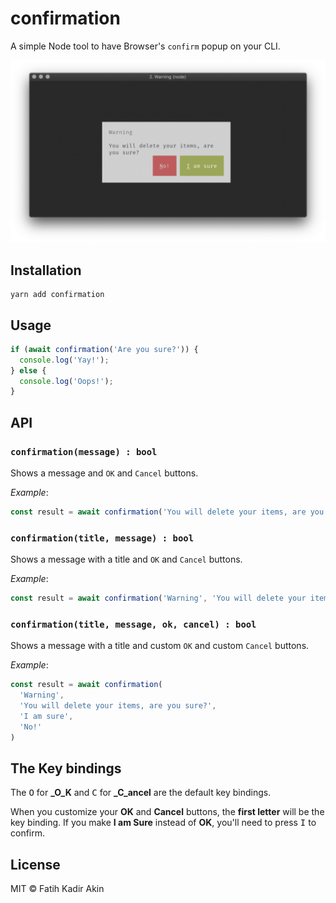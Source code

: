 # confirmation

A simple Node tool to have Browser's `confirm` popup on your CLI.

![confirmation](resources/confirmation.png)

## Installation

```
yarn add confirmation
```

## Usage

```js
if (await confirmation('Are you sure?')) {
  console.log('Yay!');
} else {
  console.log('Oops!');
}
```

## API

### `confirmation(message) : bool`

Shows a message and `OK` and `Cancel` buttons.

_Example_:
```js
const result = await confirmation('You will delete your items, are you sure?')
```

### `confirmation(title, message) : bool`

Shows a message with a title and `OK` and `Cancel` buttons.

_Example_:
```js
const result = await confirmation('Warning', 'You will delete your items, are you sure?')
```

### `confirmation(title, message, ok, cancel) : bool`

Shows a message with a title and custom `OK` and custom `Cancel` buttons.

_Example_:
```js
const result = await confirmation(
  'Warning',
  'You will delete your items, are you sure?',
  'I am sure',
  'No!'
)
```

## The Key bindings

The <kbd>O</kbd> for **_O_K** and <kbd>C</kbd> for **_C_ancel** are the default key bindings.

When you customize your **OK** and **Cancel** buttons, the **first letter** will be the key binding. If you make **I am Sure** instead of **OK**, you'll need to press <kbd>I</kbd> to confirm.

## License
MIT &copy; Fatih Kadir Akin